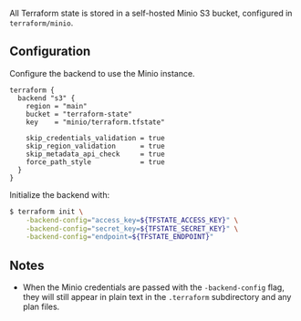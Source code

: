 All Terraform state is stored in a self-hosted Minio S3 bucket, configured in
`terraform/minio`.

## Configuration

Configure the backend to use the Minio instance.

```hcl
terraform {
  backend "s3" {
    region = "main"
    bucket = "terraform-state"
    key    = "minio/terraform.tfstate"

    skip_credentials_validation = true
    skip_region_validation      = true
    skip_metadata_api_check     = true
    force_path_style            = true
  }
}
```

Initialize the backend with:

```bash
$ terraform init \
    -backend-config="access_key=${TFSTATE_ACCESS_KEY}" \
    -backend-config="secret_key=${TFSTATE_SECRET_KEY}" \
    -backend-config="endpoint=${TFSTATE_ENDPOINT}"
```

## Notes

- When the Minio credentials are passed with the `-backend-config` flag, they
  will still appear in plain text in the `.terraform` subdirectory and any plan
  files.
